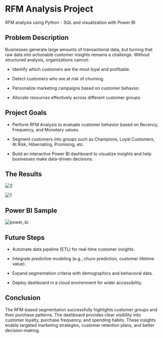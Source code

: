 # RFM Analysis Project
RFM analysis using Python - SQL and visualization with Power BI

## Problem Description

Businesses generate large amounts of transactional data, but turning that raw data into actionable customer insights remains a challenge. Without structured analysis, organizations cannot:

* Identify which customers are the most loyal and profitable.

* Detect customers who are at risk of churning.

* Personalize marketing campaigns based on customer behavior.

* Allocate resources effectively across different customer groups.

## Project Goals

* Perform RFM Analysis to evaluate customer behavior based on Recency, Frequency, and Monetary values.

* Segment customers into groups such as Champions, Loyal Customers, At Risk, Hibernating, Promising, etc.

* Build an interactive Power BI dashboard to visualize insights and help businesses make data-driven decisions.
  
## The Results

![2](https://user-images.githubusercontent.com/63555029/230893218-a28519e7-ba24-4ee4-bd76-0225611f1136.png)

![1](https://user-images.githubusercontent.com/63555029/230893233-393f1ad8-139f-4d8e-9adc-bfe844e2e69c.png)

## Power BI Sample

![power_bi](https://user-images.githubusercontent.com/63555029/230895599-fa98a9e4-b646-4c77-ba9b-1d6b6eac3243.png)


## Future Steps

* Automate data pipeline (ETL) for real-time customer insights.

* Integrate predictive modeling (e.g., churn prediction, customer lifetime value).

* Expand segmentation criteria with demographics and behavioral data.

* Deploy dashboard in a cloud environment for wider accessibility.

## Conclusion

The RFM-based segmentation successfully highlights customer groups and their purchase patterns. The dashboard provides clear visibility into customer loyalty, purchase frequency, and spending habits. These insights enable targeted marketing strategies, customer retention plans, and better decision-making.
